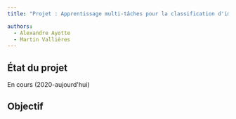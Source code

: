 ```yaml
---
title: "Projet : Apprentissage multi-tâches pour la classification d'images de tumeurs rénales"

authors:
  - Alexandre Ayotte
  - Martin Vallières
---
```


## État du projet

En cours (2020-aujourd'hui)

## Objectif
